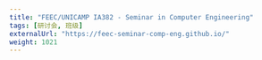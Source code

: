 ```yaml
---
title: "FEEC/UNICAMP IA382 - Seminar in Computer Engineering"
tags: [研讨会, 班级]
externalUrl: "https://feec-seminar-comp-eng.github.io/"
weight: 1021
---
```

